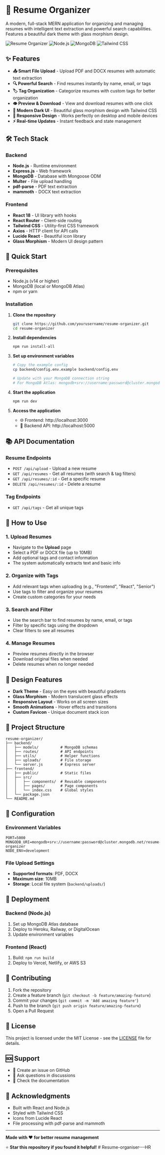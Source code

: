 # 📄 Resume Organizer

A modern, full-stack MERN application for organizing and managing resumes with intelligent text extraction and powerful search capabilities. Features a beautiful dark theme with glass morphism design.

![Resume Organizer](https://img.shields.io/badge/React-18.2.0-blue?style=for-the-badge&logo=react)
![Node.js](https://img.shields.io/badge/Node.js-18+-green?style=for-the-badge&logo=node.js)
![MongoDB](https://img.shields.io/badge/MongoDB-Atlas-blue?style=for-the-badge&logo=mongodb)
![Tailwind CSS](https://img.shields.io/badge/Tailwind-CSS-38B2AC?style=for-the-badge&logo=tailwind-css)

## ✨ Features

- **📤 Smart File Upload** - Upload PDF and DOCX resumes with automatic text extraction
- **🔍 Powerful Search** - Find resumes instantly by name, email, or tags
- **🏷️ Tag Organization** - Categorize resumes with custom tags for better organization
- **👁️ Preview & Download** - View and download resumes with one click
- **🎨 Modern Dark UI** - Beautiful glass morphism design with Tailwind CSS
- **📱 Responsive Design** - Works perfectly on desktop and mobile devices
- **⚡ Real-time Updates** - Instant feedback and state management

## 🛠️ Tech Stack

### Backend
- **Node.js** - Runtime environment
- **Express.js** - Web framework
- **MongoDB** - Database with Mongoose ODM
- **Multer** - File upload handling
- **pdf-parse** - PDF text extraction
- **mammoth** - DOCX text extraction

### Frontend
- **React 18** - UI library with hooks
- **React Router** - Client-side routing
- **Tailwind CSS** - Utility-first CSS framework
- **Axios** - HTTP client for API calls
- **Lucide React** - Beautiful icon library
- **Glass Morphism** - Modern UI design pattern

## 🚀 Quick Start

### Prerequisites
- Node.js (v14 or higher)
- MongoDB (local or MongoDB Atlas)
- npm or yarn

### Installation

1. **Clone the repository**
   ```bash
   git clone https://github.com/yourusername/resume-organizer.git
   cd resume-organizer
   ```

2. **Install dependencies**
   ```bash
   npm run install-all
   ```

3. **Set up environment variables**
   ```bash
   # Copy the example config
   cp backend/config.env.example backend/config.env
   
   # Update with your MongoDB connection string
   # For MongoDB Atlas: mongodb+srv://username:password@cluster.mongodb.net/resume-organizer
   ```

4. **Start the application**
   ```bash
   npm run dev
   ```

5. **Access the application**
   - 🌐 Frontend: http://localhost:3000
   - 🔧 Backend API: http://localhost:5000

## 📚 API Documentation

### Resume Endpoints
- `POST /api/upload` - Upload a new resume
- `GET /api/resumes` - Get all resumes (with search & tag filters)
- `GET /api/resumes/:id` - Get a specific resume
- `DELETE /api/resumes/:id` - Delete a resume

### Tag Endpoints
- `GET /api/tags` - Get all unique tags

## 🎯 How to Use

### 1. Upload Resumes
- Navigate to the **Upload** page
- Select a PDF or DOCX file (up to 10MB)
- Add optional tags and contact information
- The system automatically extracts text and basic info

### 2. Organize with Tags
- Add relevant tags when uploading (e.g., "Frontend", "React", "Senior")
- Use tags to filter and organize your resumes
- Create custom categories for your needs

### 3. Search and Filter
- Use the search bar to find resumes by name, email, or tags
- Filter by specific tags using the dropdown
- Clear filters to see all resumes

### 4. Manage Resumes
- Preview resumes directly in the browser
- Download original files when needed
- Delete resumes when no longer needed

## 🎨 Design Features

- **Dark Theme** - Easy on the eyes with beautiful gradients
- **Glass Morphism** - Modern translucent glass effects
- **Responsive Layout** - Works on all screen sizes
- **Smooth Animations** - Hover effects and transitions
- **Custom Favicon** - Unique document stack icon

## 📁 Project Structure

```
resume-organizer/
├── backend/
│   ├── models/          # MongoDB schemas
│   ├── routes/          # API endpoints
│   ├── utils/           # Helper functions
│   ├── uploads/         # File storage
│   └── server.js        # Express server
├── frontend/
│   ├── public/          # Static files
│   ├── src/
│   │   ├── components/  # Reusable components
│   │   ├── pages/       # Page components
│   │   └── index.css    # Global styles
│   └── package.json
└── README.md
```

## 🔧 Configuration

### Environment Variables
```env
PORT=5000
MONGODB_URI=mongodb+srv://username:password@cluster.mongodb.net/resume-organizer
NODE_ENV=development
```

### File Upload Settings
- **Supported formats**: PDF, DOCX
- **Maximum size**: 10MB
- **Storage**: Local file system (`backend/uploads/`)

## 🚀 Deployment

### Backend (Node.js)
1. Set up MongoDB Atlas database
2. Deploy to Heroku, Railway, or DigitalOcean
3. Update environment variables

### Frontend (React)
1. Build: `npm run build`
2. Deploy to Vercel, Netlify, or AWS S3

## 🤝 Contributing

1. Fork the repository
2. Create a feature branch (`git checkout -b feature/amazing-feature`)
3. Commit your changes (`git commit -m 'Add amazing feature'`)
4. Push to the branch (`git push origin feature/amazing-feature`)
5. Open a Pull Request

## 📄 License

This project is licensed under the MIT License - see the [LICENSE](LICENSE) file for details.

## 🆘 Support

- 📧 Create an issue on GitHub
- 💬 Ask questions in discussions
- 📖 Check the documentation

## 🙏 Acknowledgments

- Built with React and Node.js
- Styled with Tailwind CSS
- Icons from Lucide React
- File processing with pdf-parse and mammoth

---

**Made with ❤️ for better resume management**

⭐ **Star this repository if you found it helpful!** #   R e s u m e - o r g a n i s e r - - - H R 
 
 